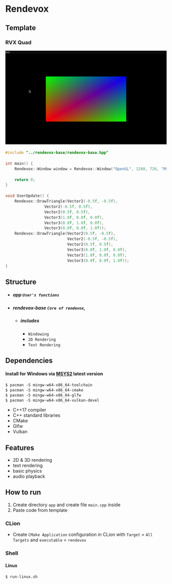 # Rendevox

## Template

### RVX Quad

![img.png](img.png)

```cpp
#include "../rendevox-base/rendevox-base.hpp"

int main() {
	Rendevox::Window window = Rendevox::Window("OpenGL", 1280, 720, "RVX", false);

	return 0;
}

void UserUpdate() {
    Rendevox::DrawTriangle(Vector2(-0.5f, -0.5f),
                 Vector2(-0.5f, 0.5f),
                 Vector2(0.5f, 0.5f),
                 Vector3(1.0f, 0.0f, 0.0f),
                 Vector3(0.0f, 1.0f, 0.0f),
                 Vector3(0.0f, 0.0f, 1.0f));
    Rendevox::DrawTriangle(Vector2(0.5f, -0.5f),
                           Vector2(-0.5f, -0.5f),
                           Vector2(0.5f, 0.5f),
                           Vector3(0.0f, 1.0f, 0.0f),
                           Vector3(1.0f, 0.0f, 0.0f),
                           Vector3(0.0f, 0.0f, 1.0f));
}

```

## Structure

- ##### app `User's functions`
- ##### rendevox-base `Core of rendevox`, 
  - ##### includes 
    - `Windowing`
    - `2D Rendering`
    - `Text Rendering`
## Dependencies

#### Install for Windows via [MSYS2](https://repo.msys2.org/distrib/x86_64/) latest version
```shell
$ pacman -S mingw-w64-x86_64-toolchain
$ pacman -S mingw-w64-x86_64-cmake
$ pacman -S mingw-w64-x86_64-glfw
$ pacman -S mingw-w64-x86_64-vulkan-devel
```

- C++17 compiler
- C++ standard libraries
- CMake
- Glfw
- Vulkan

## Features
- 2D & 3D rendering
- text rendering
- basic physics
- audio playback

## How to run

1. Create directory `app` and create file `main.cpp` inside
2. Paste code from template

### CLion
- Create `CMake Application` configuration in CLion with `Target` = `All Targets` and `executable` = `rendevox`

### Shell

#### Linux
``` shell
$ run-linux.sh
```
